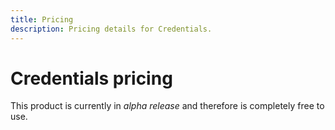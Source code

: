 ```yaml
---
title: Pricing
description: Pricing details for Credentials.
---
```


# Credentials pricing

This product is currently in _alpha release_ and therefore is completely free to use.
